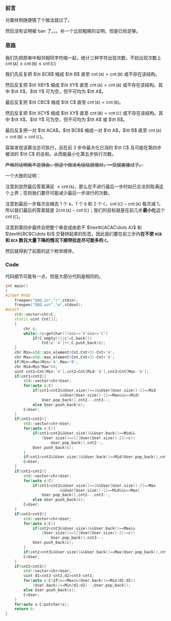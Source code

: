 ### 前言

对着样例随便猜了个做法就过了。

然后没有证明被 ban 了。。。补一个比较粗略的证明，但是已经足够。

### 思路

我们先把原串中相邻相同字符缩一起，统计三种字符出现次数，不妨出现次数上 $\operatorname{cnt}(\texttt A)\le\operatorname{cnt}(\texttt B)\le\operatorname{cnt}(\texttt C)$

我们先反复把 $\tt BCB$ 缩成 $\tt B$ 直至 $\operatorname{cnt}(\texttt A)=\operatorname{cnt}(\texttt B)$ 或不存在该结构。

然后反复把 $\tt XBY$ 缩成 $\tt XY$ 直至 $\operatorname{cnt}(\texttt A)=\operatorname{cnt}(\texttt B)$ 或不存在该结构。其中 $\tt X$，$\tt Y$ 可为空，但不可均为 $\tt A$。

最后反复把 $\tt CBC$ 缩成 $\tt C$ 直至 $\operatorname{cnt}(\texttt A)=\operatorname{cnt}(\texttt B)$。

然后反复把 $\tt XCY$ 缩成 $\tt XY$ 直至 $\operatorname{cnt}(\texttt B)=\operatorname{cnt}(\texttt C)$ 或不存在该结构。其中 $\tt X$，$\tt Y$ 可为空，但不可均为 $\tt A$ 或 $\tt B$。

最后反复把一对 $\tt ACA$，$\tt BCB$ 缩成一对 $\tt A$，$\tt B$ 直至 $\operatorname{cnt}(\texttt A)=\operatorname{cnt}(\texttt B)=\operatorname{cnt}(\texttt C)$。

容易发现该算法总可执行，且在前 $3$ 步中最大化已消的 $\tt C$ 及可能在第四步被消的 $\tt C$ 的总和，从而能最小化第五步执行次数。

~~严格的证明我不是很会，但这个做法毛估估就很对，一交就直接过了。~~

一个大致的证明：

注意到显然最后答案满足 $\le\operatorname{cnt}(\texttt A)$，那么在不进行最后一步时如已合法则取满这个上界；否则我们要尽可能减少最后一步进行的次数。

注意到最后一步每次会缩去 $1$ 个 $\texttt A$，$1$ 个 $\texttt B$ 和  $2$ 个 $\texttt C$，$\operatorname{cnt}(\texttt C)-\operatorname{cnt}(\texttt A)$ 每次减 $1$，所以我们最后的答案就是 $2\operatorname{cnt}(\texttt A)-\operatorname{cnt}(\texttt C)$；我们的目标就是在前几步**最小化**这个 $\operatorname{cnt}(\texttt C)$。

注意到第四步最终会把整个串变成由若干 $\texttt{ACAC\dots A}$ 和 $\texttt{BCBC\dots B}$ 交替拼起来的形态，因此我们要在前三步内**在不使 $\texttt{ACB}$ 和 $\texttt{BCA}$ 数目大量下降的情况下顺带拉走尽可能多的 $\texttt{C}$**。

然后就得到了前面的这个枚举顺序。

### Code

代码细节可能有一点，但是大部分代码是相同的。

```cpp
int main()
{
#ifdef MYEE
    freopen("QAQ.in","r",stdin);
    freopen("QAQ.out","w",stdout);
#endif
    std::vector<chr>C;
    static uint Cnt[3];
    {
        chr c;
        while(~(c=getchar())&&c>='A'&&c<='C')
            if(C.empty()||c!=C.back())
                Cnt[c-'A']++,C.push_back(c);
    }
    chr Min=std::min_element(Cnt,Cnt+3)-Cnt+'A';
    chr Max=std::max_element(Cnt,Cnt+3)-Cnt+'A';
    if(Min==Max)Min='A',Max='B';
    chr Mid=Min^Max^64;
    uint cnt1=Cnt[Min-'A'],cnt2=Cnt[Mid-'A'],cnt3=Cnt[Max-'A'];
    if(cnt1<cnt2){
        std::vector<chr>User;
        for(auto c:C)
            if(cnt1<cnt2&&User.size()>=2&&User[User.size()-2]==Mid
                        &&User[User.size()-1]==Max&&c==Mid)
                User.pop_back(),cnt2--,cnt3--;
            else User.push_back(c);
        C=User;
    }
    if(cnt1<cnt2){
        std::vector<chr>User;
        for(auto c:C){
            if(cnt1<cnt2&&User.size()&&User.back()==Mid&&
                (User.size()==1||User[User.size()-2]!=c))
                    User.pop_back(),cnt2--;
            User.push_back(c);
        }
        if(cnt1<cnt2&&User.size()&&User.back()==Mid)User.pop_back(),cnt2--;
        C=User;
    }
    if(cnt1<cnt2){
        std::vector<chr>User;
        for(auto c:C)
            if(cnt1<cnt2&&User.size()>=2&&User[User.size()-2]==Max
                        &&User[User.size()-1]==Mid&&c==Max)
                User.pop_back(),cnt2--,cnt3--;
            else User.push_back(c);
        C=User;
    }
    if(cnt2<cnt3){
        std::vector<chr>User;
        for(auto c:C){
            if(cnt2<cnt3&&User.size()&&User.back()==Max&&
                (User.size()==1||User[User.size()-2]!=c))
                    User.pop_back(),cnt3--;
            User.push_back(c);
        }
        if(cnt2<cnt3&&User.size()&&User.back()==Max)User.pop_back(),cnt3--;
        C=User;
    }
    if(cnt2<cnt3){
        std::vector<chr>User;
        uint d1=cnt3-cnt2,d2=cnt3-cnt1;
        for(auto c:C)if(c==Max&&(User.back()==Min?d1:d2))
            (User.back()==Min?d1:d2)--,User.pop_back();
        else User.push_back(c);
        C=User;
    }
    for(auto s:C)putchar(s);
    return 0;
}
```

